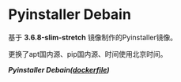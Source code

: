 # Pyinstaller Debain

基于 **3.6.8-slim-stretch** 镜像制作的Pyinstaller镜像。

更换了apt国内源、pip国内源、时间使用北京时间。

***Pyinstaller Debain([dockerfile](https://github.com/Alfonsxh/Dockerfiles/blob/master/Pyinstaller/Dockerfile))***
